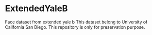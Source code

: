 # ExtendedYaleB
Face dataset from extended yale b
This dataset belong to University of California San Diego. This repository is only for preservation purpose.